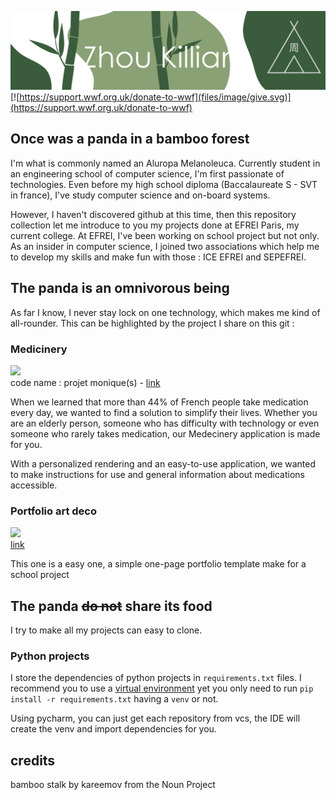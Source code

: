 ![](files/image/head.svg)
[![https://support.wwf.org.uk/donate-to-wwf](files/image/give.svg)](https://support.wwf.org.uk/donate-to-wwf)
## Once was a panda in a bamboo forest
I'm what is commonly named an Aluropa Melanoleuca. Currently student in an engineering school of computer science, I'm first passionate of technologies. Even before my high school diploma (Baccalaureate S - SVT in france), I've study computer science and on-board systems.

However, I haven't discovered github at this time, then this repository collection let me introduce to you my projects done at EFREI Paris, my current college. At EFREI, I've been working on school project but not only. As an insider in computer science, I joined two associations which help me to develop my skills and make fun with those : ICE EFREI and SEPEFREI.

## The panda is an omnivorous being
As far I know, I never stay lock on one technology, which makes me kind of all-rounder. This can be highlighted by the project I share on this git :
### Medicinery
[![](https://img.shields.io/static/v1?message=Medicinery&logo=data%3Aimage%2Fpng%3Bbase64%2CiVBORw0KGgoAAAANSUhEUgAAAGQAAABkCAYAAABw4pVUAAAIYElEQVR42u2dA5QjSRjHe23veTJn361tnX3r3bMRnG3b9t3atm2MbdtMJv9733tT89KDTCap9KRq%2Bvfet67g%2B2193YXuVtwFQGsAYwDEQocRW52T1ooWAKCYCsCOxtCxV%2BeqlbdkPA130THyFOEHwAodT6EcGjyVYYYOb8zuypgHHW8xT5fhg1JEK1N6%2BQJggKSkZmbi1S%2B%2BwfDpc9B1wHAol12rirNGTsANDz%2BBnxcthdVmg4b4ORNihUQUl5Zi8v2PUMKbHB2uGYTnPv4cGmBtSIYRkpBfWAj%2FCddTYrnErY8btR2nAGgFSZh8%2F8OURO7R6vJ%2BWLJhM7yISshUCE5JaRnaXz2IkufVGHDHNHiJqQpD9LmpkKgYSpZm0anfEHgBu%2BOsrbAER0ZpKENdwux2OzjThoSMgaBk5%2BVRcpotuvQfxlvKWEXU9QxbVRUlpdnj9idM4EicAkEZN%2FcBnxBCcejUafBCSCEB4RGUCJ%2BKKk6lS9FLFZ%2F49t%2F5LVPIpPvYwM%2Fngg7wLUtIcnqGz8qgOBYc0rKE%2BLIMiu6DRrYcIRPVpUrasqXoA0C%2BQTPN0gtpe9UAYYQsWLteaiG0FiGMDIqxc%2B6XV0hRSYlQMijaXTVQXiEdrhksnBAKKYU88MqbvpJgXUhuQaGwMtpdLWHJ6jZwhLBCxs99UC4hL332lbAyKBZv2CSPkKzcXIFlsIFhkTxC%2Bg4b6yuJ1adOPvn1T%2BFl9Bk2Ro7JxZy8fE0T9873P2HF1u3cXzcwIlIOIX2Hj9NMxouffQnG3cZn9QWq2vy%2BdLnbCbjraUuT%2Fv3jb70HRhXnpeB5a9aJv4RbXFLqdgJoo8P2g4dd%2FvczLC%2FAka%2F%2Fmce%2Fd4guZNmmLU3%2B4n5jp8Bms4HoMmCYS22m3P8IatOKo4ygyCh5tgGVVVSgc7%2BhLn3xPUePg5GT79qJwLCpc8A4Mm8piAMnT%2FPfKCeykCqrDZYuBtbN6Wda2HH6xanmO%2FKgC5OPV998Jxg%2F3DST3ggE7ZLnX6oEFvJMt%2FNh6nAuBRYbX1Z9qV5DRqm%2B8Ls%2F%2FAyGtbyCCWw0UZdMuRmMP2c%2FhjcvHgwiPSuLm4wDJ0%2BBEFpI7KFjJEIV5s5%2BKMnNA2PBug3oeO0QFBYXg7Hh3c%2Bx4oW3QRwNDHKaqIsm3wTGoqdfovcAY8T0uVxkTLj3IRAiC6H%2F2WoZ6qDk1SkB5cUleKbbBaqktr6if4OJunDSjWCsee0DagdLF38QlVYrFxn0%2FoTwQl737%2B9UCIW503nIjksAcXLFupo%2Ff773JSCKihte1r1g4g1gbP74m5q2GVExID746VcuQrbsOyC%2BkMjd%2Byk5LscLfS9T%2Fb40vwDEHU%2Ba600SXeTJ2PXd76q26uOOZzF06iwQwgsxdzyPkuN2UEIbSup5YyeDceCP%2Bap227%2F6GcTxoBDPS9Xl%2FUAIL%2BTjIZM9krH10%2B9BHAsMrpOkM0eOB%2BPI%2FGV12rLTZR69Y%2FX2neILidx9wCMZFLbKynqT2mvIaOo1dY43LL6acDuI8ooKj2Vcdv2tIIQXYuls8EjGGxcOqnezNd0eg10kE7xhW71ty6pX784eNZHHAFB8Id9Oudvj3pEdmwBixIya8QM6Xju4phRF7jlYb7vne10MBqdSJbaQmANHPZZBAbtdldS2Vw6ouTlMwomABtulhUaAmPnMix7JoLKoJYqvliqKXd%2F%2FAWLL%2FgM114ZbrVYQGRExjZ6VERyuHRRfyK9330dJ4XYwp%2BvBKTlMRn5KmtN2RxeuALFq2w6PZKzbsRuE0EKSA0O4yPig31jVMYCVqdKCQpfGLATdAoPDmENYIWyuikukBoeBGDZtDp22stneRtv9%2B4ARREFRsSe9g%2Ba9xBdCyeAipON5YLAZ38qycpfaUg8izp94gyrBPQaNRAcX10H%2BXbUWhNBCMqNjufWOnd%2F%2BCkcqSkpcavf2pcPqXMtO0%2FgxiUlgPPzaW05ldO4%2FFM2Jwq1UsbkqDlFls6mm300dXWuXeCoQBC2r0hnZb0uXqz4jI7egAD0Gj3JyjaDgQgLWbOYm4%2FPRNzv0jFKYO%2Fm51I5WIRmPvfkuHDm%2BZBXo37x09pVs9E7QPRVVMj7%2F8x8QYgvheCCnCNu2mx0zaGHJ5XYH%2F16I2kTvP1Jvz93z098OmyUKQBv1egweCUJ4IZnRcVyFsHX2Z7tf0KQ2jtAC1yvnXu30379m6IfinFzVHUxlEEIHUs8EcIiFjz8PoqK0FF%2BOu7VJbTd99DV8CYX%2FuEP7qCwvx38Pmtxq%2B2Lfy%2BQRUl5U3NwyPJ0zo2kYeYRE7GLr5GLGEvOrIKQR8ufsR4WV8VzPi0BIJeSls64UVkhBRqZ0QoSV8cfMR%2BAb6ELYLkY5hbx45hXCCSnMypZXyB8zHxZKxrfXTQUhrZDw7XuEkUHjFUJmITRzKoyQvORUcECfOuERn424AYT0QojXDP19XgjRYoSkhUX6tIyMyGj5hYhStj4fdROIliSEXW7sk0JobV5%2BIYL0kvijJyEiCjiRdDrIZ2R8MmQKRIXrI4%2F%2Bvd%2BolyoOjzwaw3MraXNPyeenpkNgxnJ%2FbB5JMbNlVY0j4dhpCE4brz1Y8vnel2oqI%2FFkIATH7vVHr34%2B5havi3imqz%2FbYC060xyFUHiF4I3b2XZQ7vHVhDsgEa04Pb5b%2B7UTujK3KDsHEmFqtgfcr3n9Q9rx4d4C05SpKKPyJBdWpSEA%2BEEjaKxw4M%2F5%2BOm2uXjNf0Cd5NPNZmgn%2FOpX30deUgokxqA4A4AZOlphUVwBwDx4G515CkMwKboMvXxpWKbckGLgcvalQzn0U3gBwAQddzEq3gBAKwDTXJr70rFX50rRBABtAIwFEAcdRlx1TtoobvI%2FxLhT%2BsiJUCYAAAAASUVORK5CYII%3D&labelColor=fff&color=1182c3&logoColor=white&label=%20&style=for-the-badge)](https://github.com/zhou-efr/projetmoniques) <br/>
code name : projet monique(s) - [link]("https://github.com/zhou-efr/projetmoniques")

When we learned that more than 44% of French people take medication every day, we wanted to find a solution to simplify their lives. Whether you are an elderly person, someone who has difficulty with technology or even someone who rarely takes medication, our Medecinery application is made for you.

With a personalized rendering and an easy-to-use application, we wanted to make instructions for use and general information about medications accessible.
### Portfolio art deco
[![](<img src="https://raw.githubusercontent.com/zhou-efr/zhou-efr/main/files/projectsIcons/shield.png" style="height: 28px">)](https://zhou-efr.github.io/ArtDecoPortfolio/) <br/>
[link]("https://github.com/zhou-efr/projetmoniques")  

This one is a easy one, a simple one-page portfolio template make for a school project
## The panda ~~do not~~ share its food
I try to make all my projects can easy to clone.
### Python projects
I store the dependencies of python projects in `requirements.txt` files. I recommend you to use a
[virtual environment](https://docs.python.org/fr/3/library/venv.html) yet you only need to run `pip install -r
requirements.txt` having a `venv` or not.

Using pycharm, you can just get each repository from vcs, the IDE will create the venv and import dependencies for you.

## credits
bamboo stalk by kareemov from the Noun Project
